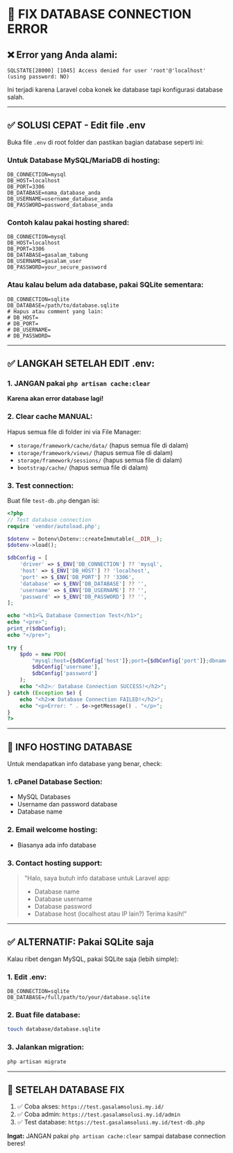# 🚨 FIX DATABASE CONNECTION ERROR

## ❌ Error yang Anda alami:
```
SQLSTATE[28000] [1045] Access denied for user 'root'@'localhost' (using password: NO)
```

Ini terjadi karena Laravel coba konek ke database tapi konfigurasi database salah.

---

## ✅ SOLUSI CEPAT - Edit file .env

Buka file `.env` di root folder dan pastikan bagian database seperti ini:

### Untuk Database MySQL/MariaDB di hosting:
```env
DB_CONNECTION=mysql
DB_HOST=localhost
DB_PORT=3306
DB_DATABASE=nama_database_anda
DB_USERNAME=username_database_anda  
DB_PASSWORD=password_database_anda
```

### Contoh kalau pakai hosting shared:
```env
DB_CONNECTION=mysql
DB_HOST=localhost
DB_PORT=3306
DB_DATABASE=gasalam_tabung
DB_USERNAME=gasalam_user
DB_PASSWORD=your_secure_password
```

### Atau kalau belum ada database, pakai SQLite sementara:
```env
DB_CONNECTION=sqlite
DB_DATABASE=/path/to/database.sqlite
# Hapus atau comment yang lain:
# DB_HOST=
# DB_PORT=
# DB_USERNAME=
# DB_PASSWORD=
```

---

## ✅ LANGKAH SETELAH EDIT .env:

### 1. JANGAN pakai `php artisan cache:clear` 
**Karena akan error database lagi!**

### 2. Clear cache MANUAL:
Hapus semua file di folder ini via File Manager:
- `storage/framework/cache/data/` (hapus semua file di dalam)
- `storage/framework/views/` (hapus semua file di dalam) 
- `storage/framework/sessions/` (hapus semua file di dalam)
- `bootstrap/cache/` (hapus semua file di dalam)

### 3. Test connection:
Buat file `test-db.php` dengan isi:

```php
<?php
// Test database connection
require 'vendor/autoload.php';

$dotenv = Dotenv\Dotenv::createImmutable(__DIR__);
$dotenv->load();

$dbConfig = [
    'driver' => $_ENV['DB_CONNECTION'] ?? 'mysql',
    'host' => $_ENV['DB_HOST'] ?? 'localhost',
    'port' => $_ENV['DB_PORT'] ?? '3306',
    'database' => $_ENV['DB_DATABASE'] ?? '',
    'username' => $_ENV['DB_USERNAME'] ?? '',
    'password' => $_ENV['DB_PASSWORD'] ?? '',
];

echo "<h1>🔍 Database Connection Test</h1>";
echo "<pre>";
print_r($dbConfig);
echo "</pre>";

try {
    $pdo = new PDO(
        "mysql:host={$dbConfig['host']};port={$dbConfig['port']};dbname={$dbConfig['database']}",
        $dbConfig['username'],
        $dbConfig['password']
    );
    echo "<h2>✅ Database Connection SUCCESS!</h2>";
} catch (Exception $e) {
    echo "<h2>❌ Database Connection FAILED!</h2>";
    echo "<p>Error: " . $e->getMessage() . "</p>";
}
?>
```

---

## 🎯 INFO HOSTING DATABASE

Untuk mendapatkan info database yang benar, check:

### 1. cPanel Database Section:
- MySQL Databases
- Username dan password database
- Database name

### 2. Email welcome hosting:
- Biasanya ada info database

### 3. Contact hosting support:
> "Halo, saya butuh info database untuk Laravel app:
> - Database name
> - Database username  
> - Database password
> - Database host (localhost atau IP lain?)
> Terima kasih!"

---

## ✅ ALTERNATIF: Pakai SQLite saja

Kalau ribet dengan MySQL, pakai SQLite saja (lebih simple):

### 1. Edit .env:
```env
DB_CONNECTION=sqlite
DB_DATABASE=/full/path/to/your/database.sqlite
```

### 2. Buat file database:
```bash
touch database/database.sqlite
```

### 3. Jalankan migration:
```bash
php artisan migrate
```

---

## 🚀 SETELAH DATABASE FIX

1. ✅ Coba akses: `https://test.gasalamsolusi.my.id/`
2. ✅ Coba admin: `https://test.gasalamsolusi.my.id/admin` 
3. ✅ Test database: `https://test.gasalamsolusi.my.id/test-db.php`

**Ingat:** JANGAN pakai `php artisan cache:clear` sampai database connection beres!
